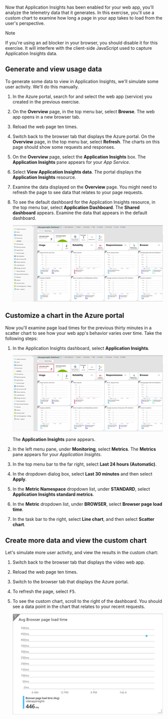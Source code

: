 Now that Application Insights has been enabled for your web app, you'll analyze the telemetry data that it generates. In this exercise, you'll use a custom chart to examine how long a page in your app takes to load from the user's perspective.

> [!NOTE]
> If you're using an ad blocker in your browser, you should disable it for this exercise. It will interfere with the client-side JavaScript used to capture Application Insights data.

## Generate and view usage data

To generate some data to view in Application Insights, we'll simulate some user activity. We'll do this manually.

1. In the Azure portal, search for and select the web app (service) you created in the previous exercise.

1. On the **Overview** page, in the top menu bar, select **Browse**. The web app opens in a new browser tab.

1. Reload the web page ten times.

1. Switch back to the browser tab that displays the Azure portal. On the **Overview** page, in the top menu bar, select **Refresh**. The charts on this page should show some requests and responses.

1. On the **Overview** page, select the **Application Insights** box. The **Application Insights** pane appears for your *App Service*.

1. Select **View Application Insights data**. The portal displays the **Application Insights** resource.

1. Examine the data displayed on the **Overview** page. You might need to refresh the page to see data that relates to your page requests.

1. To see the default dashboard for the Application Insights resource, in the top menu bar, select **Application Dashboard**. The **Shared dashboard** appears. Examine the data that appears in the default dashboard.

    ![Screenshot of a sample Default Application Insights dashboard displaying lots of different metrics.](../media/5-default-app-insights-dashboard.png)

## Customize a chart in the Azure portal

Now you'll examine page load times for the previous thirty minutes in a scatter chart to see how your web app's behavior varies over time. Take the following steps:

1. In the Application Insights dashboard, select **Application Insights**.

    ![Screenshot of a sample Default Application Insights dashboard with a callout highlighting a resource link.](../media/5-return-to-app-insights-resource.png)

    The **Application Insights** pane appears.

1. In the left menu pane, under **Monitoring**, select **Metrics**. The **Metrics** pane appears for your *Application Insights*.

1. In the top menu bar to the far right, select **Last 24 hours (Automatic)**.

1. In the dropdown dialog box, select **Last 30 minutes** and then select **Apply**.

1. In the **Metric Namespace** dropdown list, under **STANDARD**, select **Application Insights standard metrics**.

1. In the **Metric** dropdown list, under **BROWSER**, select **Browser page load time**.

1. In the task bar to the right, select **Line chart**, and then select **Scatter chart**.

## Create more data and view the custom chart

Let's simulate more user activity, and view the results in the custom chart:

1. Switch back to the browser tab that displays the video web app.

1. Reload the web page ten times.

1. Switch to the browser tab that displays the Azure portal.

1. To refresh the page, select <kbd>F5</kbd>.

1. To see the custom chart, scroll to the right of the dashboard. You should see a data point in the chart that relates to your recent requests.

    ![Screenshot of a chart featuring the Average browser page load time metric.](../media/5-custom-page-load-chart.png)
